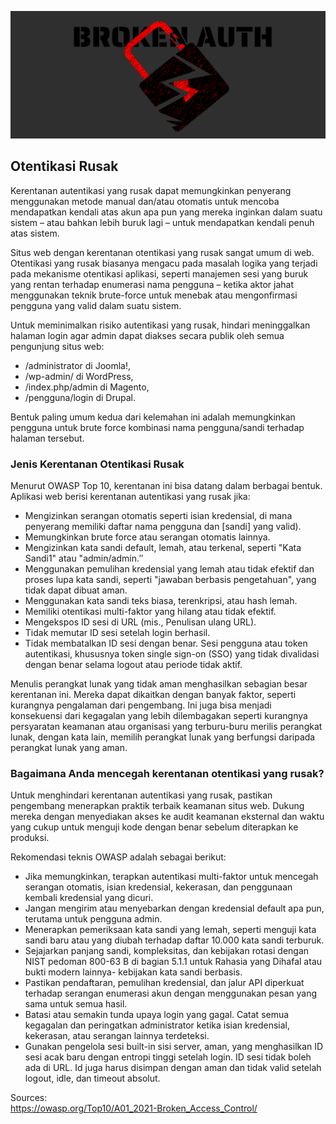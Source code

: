 
![thumbBanner](https://github.com/CSIRT-UMM/cysec-article/blob/main/01042022%20-%20BrokenAuth101/bauth.png)

## Otentikasi Rusak

Kerentanan autentikasi yang rusak dapat memungkinkan penyerang menggunakan metode manual dan/atau otomatis untuk mencoba mendapatkan kendali atas akun apa pun yang mereka inginkan dalam suatu sistem – atau bahkan lebih buruk lagi – untuk mendapatkan kendali penuh atas sistem.

Situs web dengan kerentanan otentikasi yang rusak sangat umum di web. Otentikasi yang rusak biasanya mengacu pada masalah logika yang terjadi pada mekanisme otentikasi aplikasi, seperti manajemen sesi yang buruk yang rentan terhadap enumerasi nama pengguna – ketika aktor jahat menggunakan teknik brute-force untuk menebak atau mengonfirmasi pengguna yang valid dalam suatu sistem.

Untuk meminimalkan risiko autentikasi yang rusak, hindari meninggalkan halaman login agar admin dapat diakses secara publik oleh semua pengunjung situs web:

- /administrator di Joomla!,
- /wp-admin/ di WordPress,
- /index.php/admin di Magento,
- /pengguna/login di Drupal.

Bentuk paling umum kedua dari kelemahan ini adalah memungkinkan pengguna untuk brute force kombinasi nama pengguna/sandi terhadap halaman tersebut.

### Jenis Kerentanan Otentikasi Rusak

Menurut OWASP Top 10, kerentanan ini bisa datang dalam berbagai bentuk. Aplikasi web berisi kerentanan autentikasi yang rusak jika:

- Mengizinkan serangan otomatis seperti isian kredensial, di mana penyerang memiliki daftar nama pengguna dan [sandi] yang valid).
- Memungkinkan brute force atau serangan otomatis lainnya.
- Mengizinkan kata sandi default, lemah, atau terkenal, seperti "Kata Sandi1" atau "admin/admin.″
- Menggunakan pemulihan kredensial yang lemah atau tidak efektif dan proses lupa kata sandi, seperti "jawaban berbasis pengetahuan", yang tidak dapat dibuat aman.
- Menggunakan kata sandi teks biasa, terenkripsi, atau hash lemah.
- Memiliki otentikasi multi-faktor yang hilang atau tidak efektif.
- Mengekspos ID sesi di URL (mis., Penulisan ulang URL).
- Tidak memutar ID sesi setelah login berhasil.
- Tidak membatalkan ID sesi dengan benar. Sesi pengguna atau token autentikasi, khususnya token single sign-on (SSO) yang tidak divalidasi dengan benar selama logout atau periode tidak aktif.

Menulis perangkat lunak yang tidak aman menghasilkan sebagian besar kerentanan ini. Mereka dapat dikaitkan dengan banyak faktor, seperti kurangnya pengalaman dari pengembang. Ini juga bisa menjadi konsekuensi dari kegagalan yang lebih dilembagakan seperti kurangnya persyaratan keamanan atau organisasi yang terburu-buru merilis perangkat lunak, dengan kata lain, memilih perangkat lunak yang berfungsi daripada perangkat lunak yang aman.

### Bagaimana Anda mencegah kerentanan otentikasi yang rusak?

Untuk menghindari kerentanan autentikasi yang rusak, pastikan pengembang menerapkan praktik terbaik keamanan situs web. Dukung mereka dengan menyediakan akses ke audit keamanan eksternal dan waktu yang cukup untuk menguji kode dengan benar sebelum diterapkan ke produksi.

Rekomendasi teknis OWASP adalah sebagai berikut:

- Jika memungkinkan, terapkan autentikasi multi-faktor untuk mencegah serangan otomatis, isian kredensial, kekerasan, dan penggunaan kembali kredensial yang dicuri.
- Jangan mengirim atau menyebarkan dengan kredensial default apa pun, terutama untuk pengguna admin.
- Menerapkan pemeriksaan kata sandi yang lemah, seperti menguji kata sandi baru atau yang diubah terhadap daftar 10.000 kata sandi terburuk.
- Sejajarkan panjang sandi, kompleksitas, dan kebijakan rotasi dengan NIST pedoman 800-63 B di bagian 5.1.1 untuk Rahasia yang Dihafal atau bukti modern lainnya- kebijakan kata sandi berbasis.
- Pastikan pendaftaran, pemulihan kredensial, dan jalur API diperkuat terhadap serangan enumerasi akun dengan menggunakan pesan yang sama untuk semua hasil.
- Batasi atau semakin tunda upaya login yang gagal. Catat semua kegagalan dan peringatkan administrator ketika isian kredensial, kekerasan, atau serangan lainnya terdeteksi.
- Gunakan pengelola sesi built-in sisi server, aman, yang menghasilkan ID sesi acak baru dengan entropi tinggi setelah login. ID sesi tidak boleh ada di URL. Id juga harus disimpan dengan aman dan tidak valid setelah logout, idle, dan timeout absolut.

Sources:<br>
https://owasp.org/Top10/A01_2021-Broken_Access_Control/
